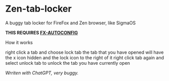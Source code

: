 # Zen-tab-locker
A buggy tab locker for FireFox and Zen browser, like SigmaOS


**THIS REQUIRES [FX-AUTOCONFIG](https://github.com/MrOtherGuy/fx-autoconfig/tree/master)**

How it works

right click a tab and choose lock tab
the tab that you have opened will have the x icon hidden and the lock icon to the right of it
right click tab again and select unlock tab to unlock the tab you have currently open



_Wrriten with ChatGPT, very buggy._
